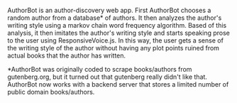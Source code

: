 AuthorBot is an author-discovery web app.
First AuthorBot chooses a random author from a database* of authors.  It then analyzes the author's writing style using a markov chain word frequency algorithm.  Based of this analysis, it then imitates the author's writing style and starts speaking prose to the user using ResponsiveVoice.js.  In this way, the user gets a sense of the writing style of the author without having any plot points ruined from actual books that the author has written.

*AuthorBot was originally coded to scrape books/authors from gutenberg.org, but it turned out that gutenberg really didn't like that.  AuthorBot now works with a backend server that stores a limited number of public domain books/authors.
